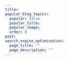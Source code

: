```yaml
---
title: 
popular_blog_topics:
  popular: false
  popular_title:
  popular_image:
  order: 0
post:
search_engine_optimization:
  page_title: ""
  page_description: ""
---
```

